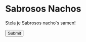<head>
  <title>Sabrosos Nachos</title>
  <style>
   div {
  background-img: url('https://t3.ftcdn.net/jpg/02/07/60/42/360_F_207604263_Ak81xadMRebzBhQWka55LTHBCyRcli4m.jpg');
    }
   
    input {
      border: 0;
      padding: 10px;
      font-size: 18px;
    }
    input[type="submit"] {
      background: red;
      color: white;
    }
  </style>
</head>
<body>
  <h1>Sabrosos Nachos</h1>
  <p>Stela je Sabrosos nacho's samen!</p>
  <input type="submit" placeholder="Bestellen">
</body>

